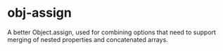 # obj-assign
A better Object.assign, used for combining options that need to support merging of nested properties and concatenated arrays.

